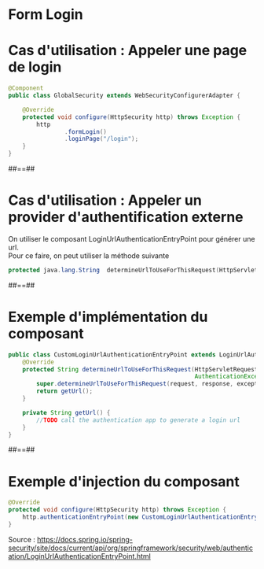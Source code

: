 # Form Login

# Cas d'utilisation : Appeler une page de login

```java
@Component
public class GlobalSecurity extends WebSecurityConfigurerAdapter {

    @Override
    protected void configure(HttpSecurity http) throws Exception {
        http
                .formLogin()
                .loginPage("/login");
    }
}  
```

##==##

# Cas d'utilisation : Appeler un provider d'authentification externe

On utiliser le composant LoginUrlAuthenticationEntryPoint pour générer une url.
<br>
Pour ce faire, on peut utiliser la méthode suivante

```java
protected java.lang.String	determineUrlToUseForThisRequest​(HttpServletRequest request, HttpServletResponse response, AuthenticationException exception)
```
##==##

# Exemple d'implémentation du composant

```java
public class CustomLoginUrlAuthenticationEntryPoint extends LoginUrlAuthenticationEntryPoint {
    @Override
    protected String determineUrlToUseForThisRequest(HttpServletRequest request, HttpServletResponse response,
                                                     AuthenticationException exception) {
        super.determineUrlToUseForThisRequest(request, response, exception);
        return getUrl();
    }

    private String getUrl() {
        //TODO call the authentication app to generate a login url    
    }
}
```

##==##
# Exemple d'injection du composant

```java
@Override
protected void configure(HttpSecurity http) throws Exception {
    http.authenticationEntryPoint(new CustomLoginUrlAuthenticationEntryPoint("/login"))
}
```


Source : 
https://docs.spring.io/spring-security/site/docs/current/api/org/springframework/security/web/authentication/LoginUrlAuthenticationEntryPoint.html
